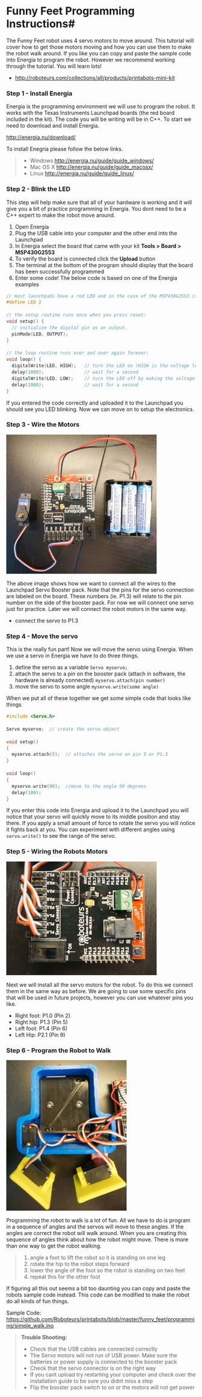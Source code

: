 # Funny Feet Programming Instructions#

The Funny Feet robot uses 4 servo motors to move around. This tutorial will cover how to get those motors moving and how you can use them to make the robot walk around. If you like you can copy and paste the sample code into Energia to program the robot. However we recommend working through the tutorial. You will learn lots!

- http://roboteurs.com/collections/all/products/printabots-mini-kit

### Step 1 - Install Energia ###

Energia is the programming environment we will use to program the robot. It works with the Texas Instruments Launchpad boards (the red board included in the kit). The code you will be writing will be in C++. To start we need to download and install Energia.

http://energia.nu/download/

To install Enegria please follow the below links.

>- Windows http://energia.nu/guide/guide_windows/
>- Mac OS X http://energia.nu/guide/guide_macosx/
>- Linux http://energia.nu/guide/guide_linux/

### Step 2 - Blink the LED ###

This step will help make sure that all of your hardware is working and it will give you a bit of practice programming in Energia. You dont need to be a C++ expert to make the robot move around.

1. Open Energia
2. Plug the USB cable into your computer and the other end into the Launchpad
3. In Energia select the board that came with your kit __Tools > Board > MSP430G2553__
4. To verify the board is connected click the __Upload__ button
5. The terminal at the bottom of the program should display that the board has been successfully programmed
6. Enter some code! The below code is based on one of the Energia examples
```cpp
// most launchpads have a red LED and in the case of the MSP430G2553 it is connected to P1.0 or pin 2 of the board
#define LED 2

// the setup routine runs once when you press reset:
void setup() {
  // initialize the digital pin as an output.
  pinMode(LED, OUTPUT);
}

// the loop routine runs over and over again forever:
void loop() {
  digitalWrite(LED, HIGH);   // turn the LED on (HIGH is the voltage level)
  delay(1000);               // wait for a second
  digitalWrite(LED, LOW);    // turn the LED off by making the voltage LOW
  delay(1000);               // wait for a second
}
```

If you entered the code correctly and uploaded it to the Launchpad you should see you LED blinking. Now we can move on to setup the electronics.  


### Step 3 - Wire the Motors ###
![](images/basic_servo.png)

The above image shows how we want to connect all the wires to the Launchpad Servo Booster pack. Note that the pins for the servo connection are labeled on the board. These numbers (ie. P1.3) will relate to the pin number on the side of the booster pack. For now we will connect one servo just for practice. Later we will connect the robot motors in the same way.

- connect the servo to P1.3

### Step 4 - Move the servo ###
This is the really fun part! Now we will move the servo using Energia. When we use a servo in Energia we have to do three things.

1. define the servo as a variable ```Servo myservo; ```
2. attach the servo to a pin on the booster pack (attach in software, the hardware is already connected) ```myservo.attach(pin number)```
3. move the servo to some angle ```myservo.write(some angle)```

When we put all of these together we get some simple code that looks like things
```cpp
#include <Servo.h>

Servo myservo;  // create the servo object

void setup()
{
  myservo.attach(5);  // attaches the servo on pin 5 or P1.3
}  

void loop()
{
  myservo.write(90);  //move to the angle 90 degrees
  delay(100);
}
```
If you enter this code into Energia and upload it to the Launchpad you will notice that your servo will quickly move to its middle position and stay there. If you apply a small amount of force to rotate the servo you will notice it fights back at you. You can experiment with different angles using ```servo.write()``` to see the range of the servo.

### Step 5 - Wiring the Robots Motors ###
![](images/all_servos.png)

Next we will install all the servo motors for the robot. To do this we connect them in the same way as before. We are going to use some specific pins that will be used in future projects, however you can use whatever pins you like.

- Right foot: P1.0 (Pin 2)
- Right hip: P1.3 (Pin 5)
- Left foot: P1.4 (Pin 6)
- Left Hip: P2.1 (Pin 9)

### Step 6 - Program the Robot to Walk ###
![](images/robot_servos.png)

Programming the robot to walk is a lot of fun. All we have to do is program in a sequence of angles and the servos will move to these angles. If the angles are correct the robot will walk around. When you are creating this sequence of angles think about how the robot might move. There is more than one way to get the robot walking.

>1. angle a foot to lift the robot so it is standing on one leg
>2. rotate the hip to the robot steps forward
>3. lower the angle of the foot so the robot is standing on two feet
>4. repeat this for the other foot

If figuring all this out seems a bit too daunting you can copy and paste the robots sample code instead. This code can be modified to make the robot do all kinds of fun things.

Sample Code: https://github.com/Roboteurs/printabots/blob/master/funny_feet/programming/simple_walk.ino

> **Trouble Shooting:**
>- Check that the USB cables are connected correctly
>- The Servo motors will not run of USB power. Make sure the batteries or power supply is connected to the booster pack
>- Check that the servo connector is on the right way
>- If you cant upload try restarting your computer and check over the installation guide to be sure you didnt miss a step
>- Flip the booster pack switch to on or the motors will not get power

